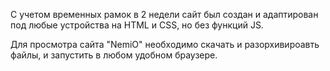 С учетом временных рамок в 2 недели сайт был создан и адаптирован под любые устройства на HTML и CSS, но без функций JS.

Для просмотра сайта "NemiO" необходимо скачать и разорхивироавть файлы, и запустить в любом удобном браузере.
